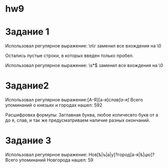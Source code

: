 # hw9

# Задание 1
Использовал регулярное выражение: \n\r заменил все вхождения на \0

Остались пустые строки, в которых введен только пробел.

Использовал регулярное выражение: \s*$ заменил все вхождения на \0

# Задание2
Использовал регулярное выражение:[А-Я][а-я]*слав[a-я]* Всего упоминаний о князьях и городах нашел: 592

Расшифровка формулы: Заглавная буква, любое количесвто букв от а до я, слав, и так же предусматриваем наличие разных окончаний.

# Задание 3
Использовал регулярное выражение: Нов[ѣ|ъ|а|у]?город[а-я|ѣ|цю]? Всего упоминаний Новгорода нашел: 59
